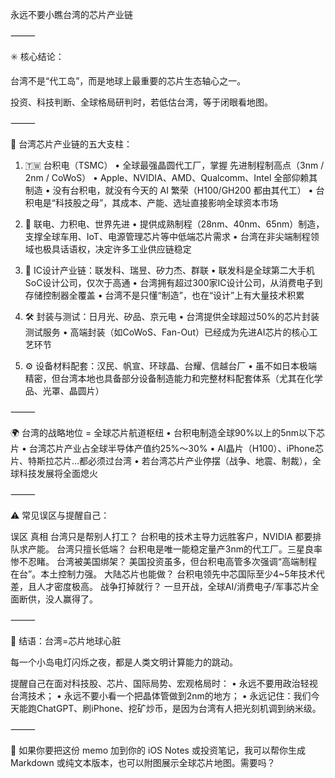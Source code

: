永远不要小瞧台湾的芯片产业链

⸻

✳️ 核心结论：

台湾不是“代工岛”，而是地球上最重要的芯片生态轴心之一。

投资、科技判断、全球格局研判时，若低估台湾，等于闭眼看地图。

⸻

🔧 台湾芯片产业链的五大支柱：

1. 🇹🇼 台积电（TSMC）
	•	全球最强晶圆代工厂，掌握 先进制程制高点（3nm / 2nm / CoWoS）
	•	Apple、NVIDIA、AMD、Qualcomm、Intel 全部仰赖其制造
	•	没有台积电，就没有今天的 AI 繁荣（H100/GH200 都由其代工）
	•	台积电是“科技股之母”，其成本、产能、选址直接影响全球资本市场

2. 🔬 联电、力积电、世界先进
	•	提供成熟制程（28nm、40nm、65nm）制造，支撑全球车用、IoT、电源管理芯片等中低端芯片需求
	•	台湾在非尖端制程领域也极具话语权，决定许多工业供应链稳定

3. 🧩 IC设计产业链：联发科、瑞昱、矽力杰、群联
	•	联发科是全球第二大手机SoC设计公司，仅次于高通
	•	台湾拥有超过300家IC设计公司，从消费电子到存储控制器全覆盖
	•	台湾不是只懂“制造”，也在“设计”上有大量技术积累

4. 🛠️ 封装与测试：日月光、矽品、京元电
	•	台湾提供全球超过50%的芯片封装测试服务
	•	高端封装（如CoWoS、Fan-Out）已经成为先进AI芯片的核心工艺环节

5. ⚙️ 设备材料配套：汉民、帆宣、环球晶、台耀、信越台厂
	•	虽不如日本极端精密，但台湾本地也具备部分设备制造能力和完整材料配套体系（尤其在化学品、光罩、晶圆片）

⸻

🌍 台湾的战略地位 = 全球芯片航道枢纽
	•	台积电制造全球90%以上的5nm以下芯片
	•	台湾芯片产业占全球半导体产值约25%～30%
	•	AI晶片（H100）、iPhone芯片、特斯拉芯片…都必须过台湾
	•	若台湾芯片产业停摆（战争、地震、制裁），全球科技发展将全面熄火

⸻

⚠️ 常见误区与提醒自己：

误区	真相
台湾只是帮别人打工？	台积电的技术主导力远胜客户，NVIDIA 都要排队求产能。
台湾只擅长低端？	台积电是唯一能稳定量产3nm的代工厂。三星良率惨不忍睹。
台湾被美国绑架？	美国投资虽多，但台积电高管多次强调“高端制程在台”。本土控制力强。
大陆芯片也能做？	台积电领先中芯国际至少4~5年技术代差，且人才密度极高。
战争打掉就行？	一旦开战，全球AI/消费电子/军事芯片全面断供，没人赢得了。


⸻

🧠 结语：台湾=芯片地球心脏

每一个小岛电灯闪烁之夜，都是人类文明计算能力的跳动。

提醒自己在面对科技股、芯片、国际局势、宏观格局时：
	•	永远不要用政治轻视台湾技术；
	•	永远不要小看一个把晶体管做到2nm的地方；
	•	永远记住：我们今天能跑ChatGPT、刷iPhone、挖矿炒币，是因为台湾有人把光刻机调到纳米级。

⸻

📎 如果你要把这份 memo 加到你的 iOS Notes 或投资笔记，我可以帮你生成 Markdown 或纯文本版本，也可以附图展示全球芯片地图。需要吗？